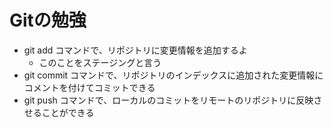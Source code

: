 # Gitの勉強
- git add コマンドで、リポジトリに変更情報を追加するよ
    - このことをステージングと言う
- git commit コマンドで、リポジトリのインデックスに追加された変更情報にコメントを付けてコミットできる
- git push コマンドで、ローカルのコミットをリモートのリポジトリに反映させることができる
